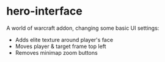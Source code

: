# hero-interface

A world of warcraft addon, changing some basic UI settings:

- Adds elite texture around player's face
- Moves player & target frame top left
- Removes minimap zoom buttons
